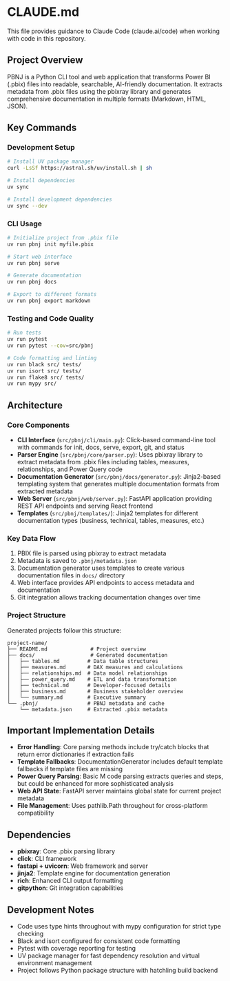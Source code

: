# CLAUDE.md

This file provides guidance to Claude Code (claude.ai/code) when working with code in this repository.

## Project Overview

PBNJ is a Python CLI tool and web application that transforms Power BI (.pbix) files into readable, searchable, AI-friendly documentation. It extracts metadata from .pbix files using the pbixray library and generates comprehensive documentation in multiple formats (Markdown, HTML, JSON).

## Key Commands

### Development Setup
```bash
# Install UV package manager
curl -LsSf https://astral.sh/uv/install.sh | sh

# Install dependencies 
uv sync

# Install development dependencies
uv sync --dev
```

### CLI Usage
```bash
# Initialize project from .pbix file
uv run pbnj init myfile.pbix

# Start web interface
uv run pbnj serve

# Generate documentation
uv run pbnj docs

# Export to different formats
uv run pbnj export markdown
```

### Testing and Code Quality
```bash
# Run tests
uv run pytest
uv run pytest --cov=src/pbnj

# Code formatting and linting
uv run black src/ tests/
uv run isort src/ tests/
uv run flake8 src/ tests/
uv run mypy src/
```

## Architecture

### Core Components
- **CLI Interface** (`src/pbnj/cli/main.py`): Click-based command-line tool with commands for init, docs, serve, export, git, and status
- **Parser Engine** (`src/pbnj/core/parser.py`): Uses pbixray library to extract metadata from .pbix files including tables, measures, relationships, and Power Query code
- **Documentation Generator** (`src/pbnj/docs/generator.py`): Jinja2-based templating system that generates multiple documentation formats from extracted metadata
- **Web Server** (`src/pbnj/web/server.py`): FastAPI application providing REST API endpoints and serving React frontend
- **Templates** (`src/pbnj/templates/`): Jinja2 templates for different documentation types (business, technical, tables, measures, etc.)

### Key Data Flow
1. PBIX file is parsed using pbixray to extract metadata
2. Metadata is saved to `.pbnj/metadata.json`
3. Documentation generator uses templates to create various documentation files in `docs/` directory
4. Web interface provides API endpoints to access metadata and documentation
5. Git integration allows tracking documentation changes over time

### Project Structure
Generated projects follow this structure:
```
project-name/
├── README.md              # Project overview
├── docs/                  # Generated documentation
│   ├── tables.md         # Data table structures  
│   ├── measures.md       # DAX measures and calculations
│   ├── relationships.md  # Data model relationships
│   ├── power_query.md    # ETL and data transformation
│   ├── technical.md      # Developer-focused details
│   ├── business.md       # Business stakeholder overview
│   └── summary.md        # Executive summary
└── .pbnj/                # PBNJ metadata and cache
    └── metadata.json     # Extracted .pbix metadata
```

## Important Implementation Details

- **Error Handling**: Core parsing methods include try/catch blocks that return error dictionaries if extraction fails
- **Template Fallbacks**: DocumentationGenerator includes default template fallbacks if template files are missing
- **Power Query Parsing**: Basic M code parsing extracts queries and steps, but could be enhanced for more sophisticated analysis
- **Web API State**: FastAPI server maintains global state for current project metadata
- **File Management**: Uses pathlib.Path throughout for cross-platform compatibility

## Dependencies

- **pbixray**: Core .pbix parsing library
- **click**: CLI framework
- **fastapi + uvicorn**: Web framework and server
- **jinja2**: Template engine for documentation generation
- **rich**: Enhanced CLI output formatting
- **gitpython**: Git integration capabilities

## Development Notes

- Code uses type hints throughout with mypy configuration for strict type checking
- Black and isort configured for consistent code formatting
- Pytest with coverage reporting for testing
- UV package manager for fast dependency resolution and virtual environment management
- Project follows Python package structure with hatchling build backend